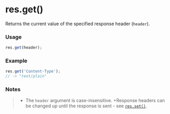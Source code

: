 # res.get()

Returns the current value of the specified response header (`header`).

### Usage
```js
res.get(header);
```

### Example
```javascript
res.get('Content-Type');
// -> "text/plain"
```

### Notes
>+ The `header` argument is case-insensitive.
>+Response headers can be changed up until the response is sent - see [`res.set()`](/#/documentation/reference/res/res.set.html).













<docmeta name="uniqueID" value="resget697790">
<docmeta name="displayName" value="res.get()">

